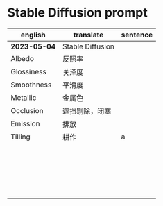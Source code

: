 # Stable Diffusion prompt

| english | translate | sentence |
| --- | ---- | ------ |
| **2023-05-04** | Stable Diffusion |
| Albedo | 反照率 |
| Glossiness | 关泽度 |
| Smoothness | 平滑度 |
| Metallic | 金属色 |
| Occlusion | 遮挡剔除，闭塞 |
| Emission | 排放 |
| Tilling | 耕作 |a
|  |  |
|  |  |
|  |  |
|  |  |
|  |  |
|  |  |
|  |  |
|  |  |
|  |  |
|  |  |
|  |  |
|  |  |
|  |  |
|  |  |
|  |  |
|  |  |
|  |  |
|  |  |
|  |  |
|  |  |
|  |  |
